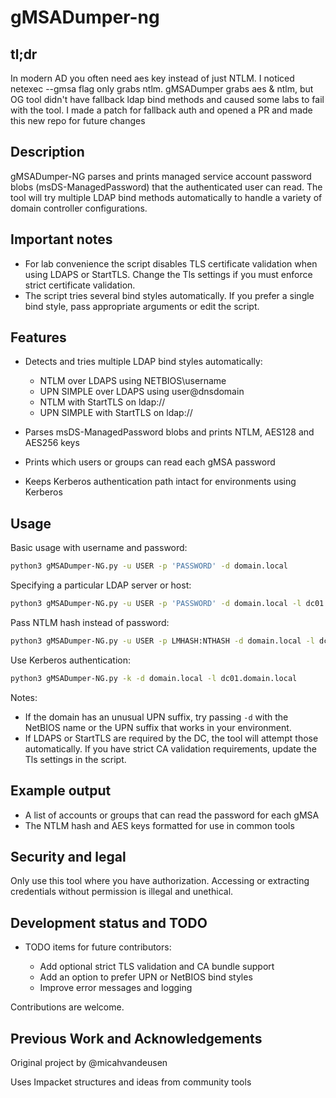 # gMSADumper-ng

## tl;dr
In modern AD you often need aes key instead of just NTLM. I noticed netexec --gmsa flag only grabs ntlm. gMSADumper grabs aes & ntlm, but OG tool didn't have fallback ldap bind methods and caused some labs to fail with the tool. I made a patch for fallback auth and opened a PR and made this new repo for future changes

## Description

gMSADumper-NG parses and prints managed service account password blobs (msDS-ManagedPassword) that the authenticated user can read. The tool will try multiple LDAP bind methods automatically to handle a variety of domain controller configurations.

## Important notes

* For lab convenience the script disables TLS certificate validation when using LDAPS or StartTLS. Change the Tls settings if you must enforce strict certificate validation.
* The script tries several bind styles automatically. If you prefer a single bind style, pass appropriate arguments or edit the script.

## Features

* Detects and tries multiple LDAP bind styles automatically:

  * NTLM over LDAPS using NETBIOS\username
  * UPN SIMPLE over LDAPS using user@dnsdomain
  * NTLM with StartTLS on ldap://
  * UPN SIMPLE with StartTLS on ldap://
* Parses msDS-ManagedPassword blobs and prints NTLM, AES128 and AES256 keys
* Prints which users or groups can read each gMSA password
* Keeps Kerberos authentication path intact for environments using Kerberos

## Usage

Basic usage with username and password:

```bash
python3 gMSADumper-NG.py -u USER -p 'PASSWORD' -d domain.local
```

Specifying a particular LDAP server or host:

```bash
python3 gMSADumper-NG.py -u USER -p 'PASSWORD' -d domain.local -l dc01.domain.local
```

Pass NTLM hash instead of password:

```bash
python3 gMSADumper-NG.py -u USER -p LMHASH:NTHASH -d domain.local -l dc01.domain.local
```

Use Kerberos authentication:

```bash
python3 gMSADumper-NG.py -k -d domain.local -l dc01.domain.local
```

Notes:

* If the domain has an unusual UPN suffix, try passing `-d` with the NetBIOS name or the UPN suffix that works in your environment.
* If LDAPS or StartTLS are required by the DC, the tool will attempt those automatically. If you have strict CA validation requirements, update the Tls settings in the script.

## Example output

* A list of accounts or groups that can read the password for each gMSA
* The NTLM hash and AES keys formatted for use in common tools

## Security and legal

Only use this tool where you have authorization. Accessing or extracting credentials without permission is illegal and unethical.

## Development status and TODO

* TODO items for future contributors:

  * Add optional strict TLS validation and CA bundle support
  * Add an option to prefer UPN or NetBIOS bind styles
  * Improve error messages and logging

Contributions are welcome.

## Previous Work and Acknowledgements
Original project by @micahvandeusen

Uses Impacket structures and ideas from community tools
